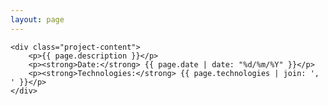 ```yaml
---
layout: page
---
```


<!DOCTYPE html>
<html lang="en">
<head>
    <meta charset="UTF-8">
    <meta name="viewport" content="width=device-width, initial-scale=1.0">
    <title>{{ page.title }}</title>
</head>
<body>

    <div class="project-content">
        <p>{{ page.description }}</p>
        <p><strong>Date:</strong> {{ page.date | date: "%d/%m/%Y" }}</p>
        <p><strong>Technologies:</strong> {{ page.technologies | join: ', ' }}</p>
    </div>

</body>
</html>